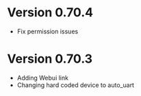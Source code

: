 # Version 0.70.4

- Fix permission issues

# Version 0.70.3

- Adding Webui link
- Changing hard coded device to auto_uart
